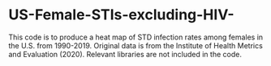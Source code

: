 # US-Female-STIs-excluding-HIV-
This code is to produce a heat map of STD infection rates among females in the U.S. from 1990-2019. Original data is from the Institute of Health Metrics and Evaluation (2020). Relevant libraries are not included in the code. 
